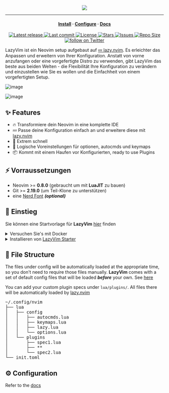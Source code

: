 <div align="center">
  <img src="https://user-images.githubusercontent.com/292349/213446185-2db63fd5-8c84-459c-9f04-e286382d6e80.png">
</div>

<hr>

<h4 align="center">
  <a href="https://lazyvim.github.io/installation">Install</a>
  ·
  <a href="https://lazyvim.github.io/configuration">Configure</a>
  ·
  <a href="https://lazyvim.github.io">Docs</a>
</h4>

<div align="center"><p>
    <a href="https://github.com/tryprncp/LazyVim/releases/latest">
      <img alt="Latest release" src="https://img.shields.io/github/v/release/tryprncp/LazyVim?style=for-the-badge&logo=starship&color=C9CBFF&logoColor=D9E0EE&labelColor=302D41&include_prerelease&sort=semver" />
    </a>
    <a href="https://github.com/tryprncp/LazyVim/pulse">
      <img alt="Last commit" src="https://img.shields.io/github/last-commit/tryprncp/LazyVim?style=for-the-badge&logo=starship&color=8bd5ca&logoColor=D9E0EE&labelColor=302D41"/>
    </a>
    <a href="https://github.com/tryprncp/LazyVim/blob/main/LICENSE">
      <img alt="License" src="https://img.shields.io/github/license/tryprncp/LazyVim?style=for-the-badge&logo=starship&color=ee999f&logoColor=D9E0EE&labelColor=302D41" />
    </a>
    <a href="https://github.com/tryprncp/LazyVim/stargazers">
      <img alt="Stars" src="https://img.shields.io/github/stars/tryprncp/LazyVim?style=for-the-badge&logo=starship&color=c69ff5&logoColor=D9E0EE&labelColor=302D41" />
    </a>
    <a href="https://github.com/tryprncp/LazyVim/issues">
      <img alt="Issues" src="https://img.shields.io/github/issues/tryprncp/LazyVim?style=for-the-badge&logo=bilibili&color=F5E0DC&logoColor=D9E0EE&labelColor=302D41" />
    </a>
    <a href="https://github.com/tryprncp/LazyVim">
      <img alt="Repo Size" src="https://img.shields.io/github/repo-size/tryprncp/LazyVim?color=%23DDB6F2&label=SIZE&logo=codesandbox&style=for-the-badge&logoColor=D9E0EE&labelColor=302D41" />
    </a>
    <a href="https://twitter.com/intent/follow?screen_name=folke">
      <img alt="follow on Twitter" src="https://img.shields.io/twitter/follow/folke?style=for-the-badge&logo=twitter&color=8aadf3&logoColor=D9E0EE&labelColor=302D41" />
    </a>
</div>

LazyVim ist ein Neovim setup aufgebaut auf [💤 lazy.nvim](https://github.com/folke/lazy.nvim). 
Es erleichter das Anpassen und erweitern von Ihrer Konfiguration.
Anstatt von vorne anzufangen oder eine vorgefertigte Distro zu verwenden, gibt LazyVim das beste aus 
beiden Welten - die Flexibilität Ihre Konfiguration zu verändern und einzustellen wie Sie es wollen
und die Einfachheit von einem vorgefertigten Setup.

![image](https://user-images.githubusercontent.com/292349/213447056-92290767-ea16-430c-8727-ce994c93e9cc.png)

![image](https://user-images.githubusercontent.com/292349/211285846-0b7bb3bf-0462-4029-b64c-4ee1d037fc1c.png)

## ✨ Features

- 🔥 Transformiere dein Neovim in eine komplette IDE
- 💤 Passe deine Konfiguration einfach an und erweitere diese mit [lazy.nvim](https://github.com/folke/lazy.nvim)
- 🚀 Extrem schnell
- 🧹 Logische Voreinstellungen für optionen, autocmds und keymaps
- 📦 Kommt mit einem Haufen vor Konfigurierten, ready to use Plugins

## ⚡️ Vorraussetzungen

- Neovim >= **0.8.0** (gebraucht um mit **LuaJIT** zu bauen)
- Git >= **2.19.0** (um Teil-Klone zu unterstützen)
- eine [Nerd Font](https://www.nerdfonts.com/) **_(optional)_**

## 🚀 Einstieg

Sie können eine Startvorlage für **LazyVim** [hier](https://github.com/LazyVim/starter) finden

<details><summary>Versuchen Sie's mit Docker</summary>

```sh
docker run -w /root -it --rm alpine:edge sh -uelic '
  apk add git lazygit neovim ripgrep alpine-sdk --update
  git clone https://github.com/LazyVim/starter ~/.config/nvim
  cd ~/.config/nvim
  nvim
'
```

</details>

<details><summary>Installieren von <a href="https://github.com/LazyVim/starter">LazyVim Starter</a></summary>

- Neovim Files sichern:

  ```sh
  mv ~/.config/nvim ~/.config/nvim.bak
  mv ~/.local/share/nvim ~/.local/share/nvim.bak
  ```

- Den Starter Klonen:

  ```sh
  git clone https://github.com/LazyVim/starter ~/.config/nvim
  ```

- Den `.git` Folder löschen, um die Konfiguration zu einer eigenen distro hinzuzufügen:

  ```sh
  rm -rf ~/.config/nvim/.git
  ```

- Neovim starten!

  ```sh
  nvim
  ```

  Refer to the comments in the files on how to customize **LazyVim**.

</details>

## 📂 File Structure

The files under config will be automatically loaded at the appropriate time,
so you don't need to require those files manually.
**LazyVim** comes with a set of default config files that will be loaded
**_before_** your own. See [here](https://github.com/tryprncp/LazyVim/tree/main/lua/lazyvim/config)

You can add your custom plugin specs under `lua/plugins/`. All files there
will be automatically loaded by [lazy.nvim](https://github.com/folke/lazy.nvim)

<pre>
~/.config/nvim
├── lua
│   ├── config
│   │   ├── autocmds.lua
│   │   ├── keymaps.lua
│   │   ├── lazy.lua
│   │   └── options.lua
│   └── plugins
│       ├── spec1.lua
│       ├── **
│       └── spec2.lua
└── init.toml
</pre>

## ⚙️ Configuration

Refer to the [docs](https://lazyvim.github.io)
